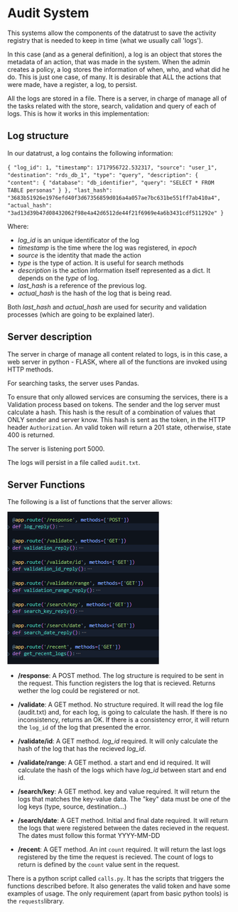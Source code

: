 # Audit System

This systems allow the components of the datatrust to save the activity registry that is needed to keep in time (what we usually call 'logs').

In this case (and as a general definition), a log is an object that stores the metadata of an action, that was made in the system. When the admin creates a policy, a log stores the information of when, who, and what did he do. This is just one case, of many. It is desirable that ALL the actions that were made, have a register, a log, to persist.

All the logs are stored in a file. There is a server, in charge of manage all of the tasks related with the store, search, validation and query of each of logs. This is how it works in this implementation:

## Log structure

In our datatrust, a log contains the following information:

`{
    "log_id": 1,
    "timestamp": 1717956722.532317,
    "source": "user_1",
    "destination": "rds_db_1",
    "type": "query",
    "description": {
        "content": {
            "database": "db_identifier",
            "query": "SELECT * FROM TABLE personas"
        }
    },
    "last_hash": "3683b51926e1976efd40f3d67356859d016a4a057ae7bc631be551ff7ab410a4",
    "actual_hash": "3ad13d39b47d08432062f98e4a42d6512de44f21f6969e4a6b3431cdf511292e"
}`

Where:
- *log_id* is an unique identificator of the log
- *timestamp* is the time where the log was registered, in *epoch*
- *source* is the identity that made the action
- *type* is the type of action. It is useful for search methods
- *description* is the action information itself represented as a dict. It depends on the *type* of log.
- *last_hash* is a reference of the previous log.
- *actual_hash* is the hash of the log that is being read.

Both *last_hash* and *actual_hash* are used for security and validation processes (which are going to be explained later).

## Server description

The server in charge of manage all content related to logs, is in this case, a web server in python - FLASK, where all of the functions are invoked using HTTP methods.

For searching tasks, the server uses Pandas.

To ensure that only allowed services are consuming the services, there is a Validation process based on tokens. The sender and the log server must calculate a hash. This hash is the result of a combination of values that ONLY sender and server know. This hash is sent as the token, in the HTTP header `Authorization`. An valid token will return a 201 state, otherwise, state 400 is returned.

The server is listening port 5000.

The logs will persist in a file called `audit.txt`.

## Server Functions

The following is a list of functions that the server allows:

![alt text](image-2.png)

- **/response**: A POST method. The log structure is required to be sent in the request. This function registers the log that is recieved. Returns wether the log could be registered or not.

- **/validate**: A GET method. No structure required. It will read the log file (audit.txt) and, for each log, is going to calculate the hash. If there is no inconsistency,  returns an OK. If there is a consistency error, it will return the `log_id` of the log that presented the error.

- **/validate/id**: A GET method. _log_id_ required. It will only calculate the hash of the log that has the recieved _log_id_.

- **/validate/range**: A GET method. a start and end id required. It will calculate the hash of the logs which have _log_id_ between start and end id.

- **/search/key**: A GET method. key and value required. It will return the logs that matches the key-value data. The "key" data must be one of the log keys (type, source, destination...)

- **/search/date**: A GET method. Initial and final date required. It will return the logs that were registered between the dates recieved in the request. The dates must follow this format YYYY-MM-DD

- **/recent**: A GET method. An int `count` required. It will return the last logs registered by the time the request is recieved. The count of logs to return is defined by the `count` value sent in the request.


There is a python script called `calls.py`. It has the scripts that triggers the functions described before. It also generates the valid token and have some examples of usage. The only requirement (apart from basic python tools) is the `requests`library.